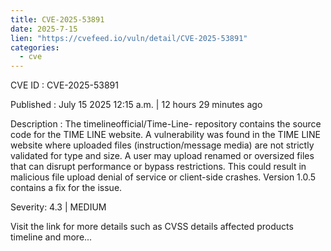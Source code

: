 ```yaml
--- 
title: CVE-2025-53891
date: 2025-7-15
lien: "https://cvefeed.io/vuln/detail/CVE-2025-53891"
categories:
  - cve
---
```


CVE ID : CVE-2025-53891

Published :  July 15
2025
12:15 a.m. | 12 hours
29 minutes ago

Description : The timelineofficial/Time-Line- repository contains the source code for the TIME LINE website. A vulnerability was found in the TIME LINE website where uploaded files (instruction/message media) are not strictly validated for type and size. A user may upload renamed or oversized files that can disrupt performance or bypass restrictions. This could result in malicious file upload
denial of service
or client-side crashes. Version 1.0.5 contains a fix for the issue.

Severity: 4.3 | MEDIUM

Visit the link for more details
such as CVSS details
affected products
timeline
and more...
